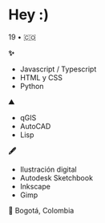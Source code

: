# Hey :)

19 • 🇨🇴

**✨** 
- Javascript / Typescript
- HTML y CSS
- Python

**⛰**
- qGIS
- AutoCAD
- Lisp

**🖋**
- Ilustración digital
- Autodesk Sketchbook
- Inkscape
- Gimp

📌  Bogotá, Colombia

<!--- 
☼☽☾★☆⭐︎♝♞⚅⚄⚃⚂⚁⚀♙♋︎✦✧🂤🂥🂦🂧🂨🂩🂪🂫☗☖⚉⚈⚇⚆❖❃✘✗✓✔︎❥⌘⌀⎇⎈⌚︎⌛︎⍀⌿⍀⍀⍁⍂⍃⍌⌼⌻⌾⌬⍫ℳ🇨🇴♋️🔫🛤✨🦀🐝🐇🌙
-->

